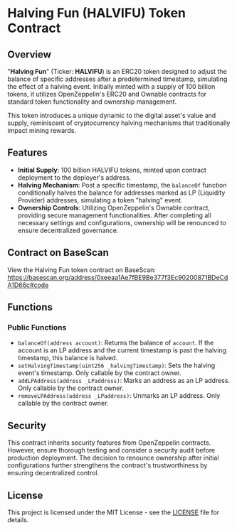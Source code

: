 # Halving Fun (HALVIFU) Token Contract

## Overview
"**Halving Fun**" (Ticker: **HALVIFU**) is an ERC20 token designed to adjust the balance of specific addresses after a predetermined timestamp, simulating the effect of a halving event. Initially minted with a supply of 100 billion tokens, it utilizes OpenZeppelin's ERC20 and Ownable contracts for standard token functionality and ownership management.

This token introduces a unique dynamic to the digital asset's value and supply, reminiscent of cryptocurrency halving mechanisms that traditionally impact mining rewards.

## Features
- **Initial Supply**: 100 billion HALVIFU tokens, minted upon contract deployment to the deployer's address.
- **Halving Mechanism**: Post a specific timestamp, the `balanceOf` function conditionally halves the balance for addresses marked as LP (Liquidity Provider) addresses, simulating a token "halving" event.
- **Ownership Controls**: Utilizing OpenZeppelin's Ownable contract, providing secure management functionalities. After completing all necessary settings and configurations, ownership will be renounced to ensure decentralized governance.

## Contract on BaseScan
View the Halving Fun token contract on BaseScan: https://basescan.org/address/0xeeaa1Ae7fBE9Be377f3Ec90200871BDeCdA1D66c#code

## Functions
### Public Functions
- `balanceOf(address account)`: Returns the balance of `account`. If the account is an LP address and the current timestamp is past the halving timestamp, this balance is halved.
- `setHalvingTimestamp(uint256 _halvingTimestamp)`: Sets the halving event's timestamp. Only callable by the contract owner.
- `addLPAddress(address _LPaddress)`: Marks an address as an LP address. Only callable by the contract owner.
- `removeLPAddress(address _LPaddress)`: Unmarks an LP address. Only callable by the contract owner.

## Security
This contract inherits security features from OpenZeppelin contracts. However, ensure thorough testing and consider a security audit before production deployment. The decision to renounce ownership after initial configurations further strengthens the contract's trustworthiness by ensuring decentralized control.

## License
This project is licensed under the MIT License - see the [LICENSE](LICENSE) file for details.
